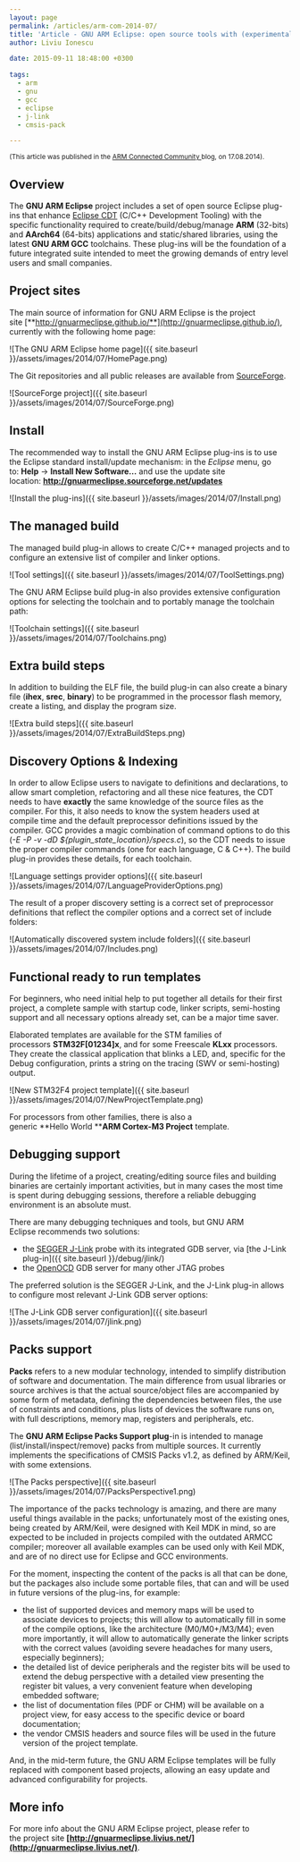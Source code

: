 ```yaml
---
layout: page
permalink: /articles/arm-com-2014-07/
title: 'Article - GNU ARM Eclipse: open source tools with (experimental) CMSIS Pack support'
author: Liviu Ionescu

date: 2015-09-11 18:48:00 +0300

tags:
  - arm
  - gnu
  - gcc
  - eclipse
  - j-link
  - cmsis-pack

---
```


<small>(This article was published in the [ARM Connected Community ](http://community.arm.com/groups/tools/blog/2014/07/17/gnu-arm-eclipse-open-source-tools-with-experimental-cmsis-pack-support) blog, on 17.08.2014).</small>

## Overview

The **GNU ARM Eclipse** project includes a set of open source Eclipse plug-ins that enhance [Eclipse CDT](https://www.eclipse.org/cdt/) (C/C++ Development Tooling) with the specific functionality required to create/build/debug/manage **ARM** (32-bits) and **AArch64** (64-bits) applications and static/shared libraries, using the latest **GNU ARM GCC** toolchains. These plug-ins will be the foundation of a future integrated suite intended to meet the growing demands of entry level users and small companies.

## Project sites

The main source of information for GNU ARM Eclipse is the project site [**http://gnuarmeclipse.github.io/**](http://gnuarmeclipse.github.io/), currently with the following home page:

![The GNU ARM Eclipse home page]({{ site.baseurl }}/assets/images/2014/07/HomePage.png)

The Git repositories and all public releases are available from [SourceForge](http://sourceforge.net/projects/gnuarmeclipse/).

![SourceForge project]({{ site.baseurl }}/assets/images/2014/07/SourceForge.png)

## Install

The recommended way to install the GNU ARM Eclipse plug-ins is to use the Eclipse standard install/update mechanism: in the _Eclipse_ menu, go to: **Help** → **Install New Software…** and use the update site location: **http://gnuarmeclipse.sourceforge.net/updates**

![Install the plug-ins]({{ site.baseurl }}/assets/images/2014/07/Install.png)

## The managed build

The managed build plug-in allows to create C/C++ managed projects and to configure an extensive list of compiler and linker options.

![Tool settings]({{ site.baseurl }}/assets/images/2014/07/ToolSettings.png)

The GNU ARM Eclipse build plug-in also provides extensive configuration options for selecting the toolchain and to portably manage the toolchain path:

![Toolchain settings]({{ site.baseurl }}/assets/images/2014/07/Toolchains.png)

## Extra build steps

In addition to building the ELF file, the build plug-in can also create a binary file (**ihex**, **srec**, **binary**) to be programmed in the processor flash memory, create a listing, and display the program size.

![Extra build steps]({{ site.baseurl }}/assets/images/2014/07/ExtraBuildSteps.png)

## Discovery Options & Indexing

In order to allow Eclipse users to navigate to definitions and declarations, to allow smart completion, refactoring and all these nice features, the CDT needs to have **exactly** the same knowledge of the source files as the compiler. For this, it also needs to know the system headers used at compile time and the default preprocessor definitions issued by the compiler. GCC provides a magic combination of command options to do this (_-E -P -v -dD ${plugin_state_location}/specs.c_), so the CDT needs to issue the proper compiler commands (one for each language, C & C++). The build plug-in provides these details, for each toolchain.

![Language settings provider options]({{ site.baseurl }}/assets/images/2014/07/LanguageProviderOptions.png)

The result of a proper discovery setting is a correct set of preprocessor definitions that reflect the compiler options and a correct set of include folders:

![Automatically discovered system include folders]({{ site.baseurl }}/assets/images/2014/07/Includes.png)

## Functional ready to run templates

For beginners, who need initial help to put together all details for their first project, a complete sample with startup code, linker scripts, semi-hosting support and all necessary options already set, can be a major time saver.

Elaborated templates are available for the STM families of processors **STM32F[01234]x**, and for some Freescale **KLxx** processors. They create the classical application that blinks a LED, and, specific for the Debug configuration, prints a string on the tracing (SWV or semi-hosting) output.

![New STM32F4 project template]({{ site.baseurl }}/assets/images/2014/07/NewProjectTemplate.png)

For processors from other families, there is also a generic **Hello World ****ARM Cortex-M3 Project** template.

## Debugging support

During the lifetime of a project, creating/editing source files and building binaries are certainly important activities, but in many cases the most time is spent during debugging sessions, therefore a reliable debugging environment is an absolute must.

There are many debugging techniques and tools, but GNU ARM Eclipse recommends two solutions:

* the [SEGGER J-Link](http://www.segger.com/jlink_base.html) probe with its integrated GDB server, via [the J-Link plug-in]({{ site.baseurl }}/debug/jlink/)
* the [OpenOCD](http://openocd.org) GDB server for many other JTAG probes

The preferred solution is the SEGGER J-Link, and the J-Link plug-in allows to configure most relevant J-Link GDB server options:

![The J-Link GDB server configuration]({{ site.baseurl }}/assets/images/2014/07/jlink.png)

## Packs support

**Packs** refers to a new modular technology, intended to simplify distribution of software and documentation. The main difference from usual libraries or source archives is that the actual source/object files are accompanied by some form of metadata, defining the dependencies between files, the use of constraints and conditions, plus lists of devices the software runs on, with full descriptions, memory map, registers and peripherals, etc.

The **GNU ARM Eclipse Packs Support plug**-in is intended to manage (list/install/inspect/remove) packs from multiple sources. It currently implements the specifications of CMSIS Packs v1.2, as defined by ARM/Keil, with some extensions.

![The Packs perspective]({{ site.baseurl }}/assets/images/2014/07/PacksPerspective1.png)

The importance of the packs technology is amazing, and there are many useful things available in the packs; unfortunately most of the existing ones, being created by ARM/Keil, were designed with Keil MDK in mind, so are expected to be included in projects compiled with the outdated ARMCC compiler; moreover all available examples can be used only with Keil MDK, and are of no direct use for Eclipse and GCC environments.

For the moment, inspecting the content of the packs is all that can be done, but the packages also include some portable files, that can and will be used in future versions of the plug-ins, for example:

* the list of supported devices and memory maps will be used to associate devices to projects; this will allow to automatically fill in some of the compile options, like the architecture (M0/M0+/M3/M4); even more importantly, it will allow to automatically generate the linker scripts with the correct values (avoiding severe headaches for many users, especially beginners);
* the detailed list of device peripherals and the register bits will be used to extend the debug perspective with a detailed view presenting the register bit values, a very convenient feature when developing embedded software;
* the list of documentation files (PDF or CHM) will be available on a project view, for easy access to the specific device or board documentation;
* the vendor CMSIS headers and source files will be used in the future version of the project template.

And, in the mid-term future, the GNU ARM Eclipse templates will be fully replaced with component based projects, allowing an easy update and advanced configurability for projects.

## More info

For more info about the GNU ARM Eclipse project, please refer to the project site **[http://gnuarmeclipse.livius.net/](http://gnuarmeclipse.livius.net/)**.
